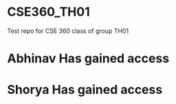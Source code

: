 # CSE360_TH01
Test repo for CSE 360 class of group TH01

# Abhinav Has gained access

# Shorya Has gained access
